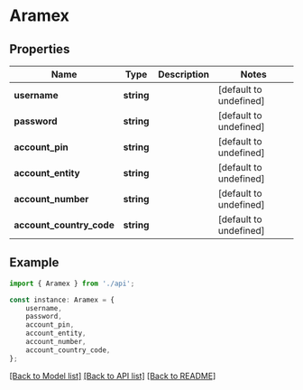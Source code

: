 # Aramex


## Properties

Name | Type | Description | Notes
------------ | ------------- | ------------- | -------------
**username** | **string** |  | [default to undefined]
**password** | **string** |  | [default to undefined]
**account_pin** | **string** |  | [default to undefined]
**account_entity** | **string** |  | [default to undefined]
**account_number** | **string** |  | [default to undefined]
**account_country_code** | **string** |  | [default to undefined]

## Example

```typescript
import { Aramex } from './api';

const instance: Aramex = {
    username,
    password,
    account_pin,
    account_entity,
    account_number,
    account_country_code,
};
```

[[Back to Model list]](../README.md#documentation-for-models) [[Back to API list]](../README.md#documentation-for-api-endpoints) [[Back to README]](../README.md)
